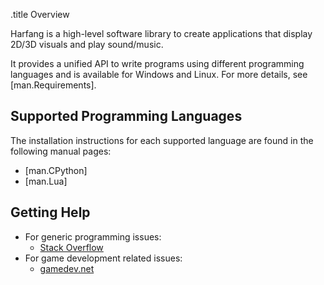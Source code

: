 .title Overview

Harfang is a high-level software library to create applications that display 2D/3D visuals and play sound/music.

It provides a unified API to write programs using different programming languages and is available for Windows and Linux. For more details, see [man.Requirements].

## Supported Programming Languages

The installation instructions for each supported language are found in the following manual pages:

* [man.CPython]
* [man.Lua]

## Getting Help

* For generic programming issues:
	- [Stack Overflow](http://stackoverflow.com/)
* For game development related issues:
	- [gamedev.net](http://www.gamedev.net)
